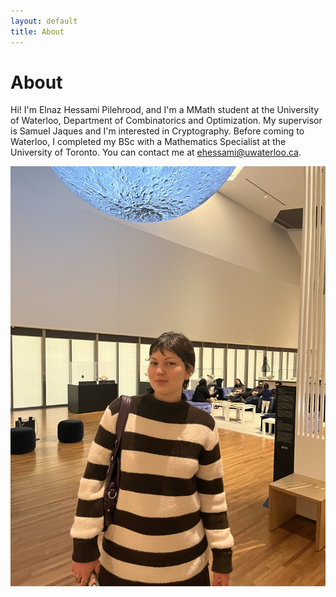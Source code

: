 ```yaml
---
layout: default
title: About
---
```


# About

Hi! I'm Elnaz Hessami Pilehrood, and I'm a MMath student at the University of Waterloo, Department of Combinatorics and Optimization. My supervisor is Samuel Jaques and I'm interested in Cryptography. Before coming to Waterloo, I completed my BSc with a Mathematics Specialist at the University of Toronto. You can contact me at ehessami@uwaterloo.ca. 


![Me](images/my_photo.jpg)

